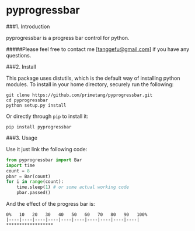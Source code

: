 pyprogressbar
=============

###1. Introduction

pyprogressbar is a progress bar control for python.

#####Please feel free to contact me [tanggefu@gmail.com] if you have any questions.

###2. Install

This package uses distutils, which is the default way of installing python modules. To install in your home directory, securely run the following:
```
git clone https://github.com/primetang/pyprogressbar.git
cd pyprogressbar
python setup.py install
```

Or directly through `pip` to install it:
```
pip install pyprogressbar
```

###3. Usage

Use it just link the following code:
```python
from pyprogressbar import Bar
import time
count = 8
pbar = Bar(count)
for i in range(count):
    time.sleep(1) # or some actual working code
    pbar.passed()
```

And the effect of the progress bar is:
```
0%   10   20   30   40   50   60   70   80   90   100%
|----|----|----|----|----|----|----|----|----|----|
******************
```
